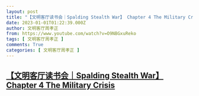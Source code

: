 ```yaml
---
layout: post
title: "【文明客厅读书会｜Spalding Stealth War】 Chapter 4 The Military Crisis"
date: 2023-01-01T01:22:39.000Z
author: 文明客厅周孝正
from: https://www.youtube.com/watch?v=O9NBGxuReko
tags: [ 文明客厅周孝正 ]
comments: True
categories: [ 文明客厅周孝正 ]
---
```

<!--1672536159000-->
[【文明客厅读书会｜Spalding Stealth War】 Chapter 4 The Military Crisis](https://www.youtube.com/watch?v=O9NBGxuReko)
------

<div>

</div>
